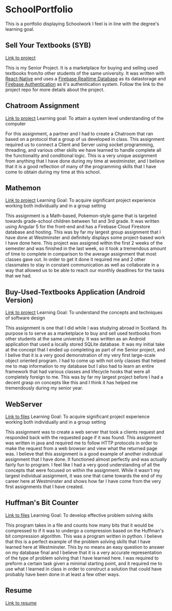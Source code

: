 # SchoolPortfolio
This is a portfolio displaying Schoolwork I feel is in line with the degree's learning goal.

## Sell Your Textbooks (SYB)
[Link to project](https://github.com/nblumenfeld/SellYourBooks)

This is my Senior Project. It is a marketplace for buying and selling used textbooks from/to other students of the same university. It was written with [React-Native](https://facebook.github.io/react-native/) and uses a [Firebase Realtime Database](https://firebase.google.com/docs/database/) as its datastorage and [Firebase Authentication](https://firebase.google.com/docs/auth/) as it's authentication system. Follow the link to the project repo for more details about the project.

## Chatroom Assignment
[Link to project](https://github.com/nblumenfeld/ChatRoom)
Learning goal: To attain a system level understanding of the computer

For this assignment, a partner and I had to create a Chatroom that ran based on a protocol that a group of us developed in class. This assignment required us to connect a Client and Server using socket programming, threading, and various other skills we have learned to handle complete all the functionality and conditional logic. This is a very unique assignment from anything that I have done during my time at westminster, and I believe that it is a good reflection of many of the programming skills that I have come to obtain during my time at this school.

## Mathemon
[Link to project](https://github.com/aidanpirish/software_engineering_project/tree/master/Mathemon)
Learning Goal: To acquire significant project experience working both individually and in a group setting

This assignment is a Math-based, Pokemon-style game that is targeted towards grade-school children between 1st and 3rd grade. It was written using Angular 5 for the front-end and has a Firebase Cloud Firestore database and hosting. This was by far my largest group assignment that I have done at Westminster and definitely displays some project-based work I have done here. This project was assigned within the first 2 weeks of the semester and was finished in the last week, so it took a tremendous amount of time to complete in comparison to the average assignment that most classes gave out. In order to get it done it required me and 2 other classmates to stay in constant communication as well as collaborate in a way that allowed us to be able to reach our monthly deadlines for the tasks that we had.

## Buy-Used-Textbooks Application (Android Version)
[Link to project](https://github.com/nblumenfeld/Mobile_Applications_Coursework)
Learning Goal: To understand the concepts and techniques of software design

This assignment is one that I did while I was studying abroad in Scotland. Its purpose is to serve as a marketplace to buy and sell used textbooks from other students at the same university. It was written as an Android application that used a locally stored SQLite database. It was my initial take at the concept that I ended up completing as part of me Senior project, and I belive that it is a very good demonstration of my very first large-scale object oriented program. I had to come up with not only classes that helped me to map information to my database but I also had to learn an entire framework that had various classes and lifecycle hooks that were all completely foreign to me. This was by far my largest project before I had a decent grasp on concepts like this and I think it has helped me tremendously during my senior year.

## WebServer
[Link to files](https://github.com/nblumenfeld/SchoolPortfolio/tree/master/WebServer)
Learning Goal: To acquire significant project experience working both individually and in a group setting

This assignment was to create a web server that took a clients request and responded back with the requested page if it was found. This assignment was written in java and required me to follow HTTP protocols in order to make the request from a web browser and view what the returned page was. I believe that this assignment is a good example of another individual assignment that I have done. It functioned almost perfectly and was actually fairly fun to program. I feel like I had a very good understanding of all the concepts that were focused on within the assignment. While it wasn't my largest individual assignment, it was one that came towards the end of my career here at Westminster and shows how far I have come from the very first assignments that I have created.

## Huffman's Bit Counter
[Link to files](https://github.com/nblumenfeld/SchoolPortfolio/tree/master/Final)
Learning Goal: To develop effective problem solving skills

This program takes in a file and counts how many bits that it would be compressed to if it was to undergo a compression based on the Huffman's bit compression algorithm. This was a program written in python. I believe that this is a perfect example of the problem solving skills that I have learned here at Westminster. This by no means an easy question to answer on my database final and I believe that it is a very accurate representation of the type of problem solving that I have learned here. I was required to preform a certain task given a minimal starting point, and it required me to use what I learned in class in order to construct a solution that could have probably have been done in at least a few other ways.

## Resume
[Link to resume](https://github.com/nblumenfeld/SchoolPortfolio/blob/master/current_resume.pdf)
